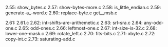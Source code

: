 2.55: show_bytes.c
2.57: show-bytes-more.c
2.58: is_little_endian.c
2.59: generate-a_-word.c
2.60: replace-byte.c
	  get__msb.c

2.61: 2.61.c
2.62: int-shifts-are-arithemetic.c
2.63: srl-sra.c
2.64: any-odd-one.c
2.65: odd-ones.c
2.66: leftmost-one.c
2.67: int-size-is-32.c
2.68: lower-one-mask.c
2.69: rotate_left.c
2.70: fits-bits.c
2.71: xbyte.c
2.72: copy-int.c
2.73: saturating-add.c
